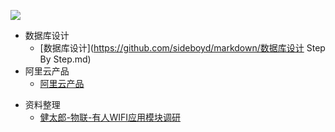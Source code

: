 ![](http://ww1.sinaimg.cn/large/005Xtdi2jw1f6307cu3krj30rs05kglz.jpg)

* 数据库设计
    * [数据库设计](https://github.com/sideboyd/markdown/数据库设计 Step By Step.md)
* 阿里云产品    
    * [阿里云产品](https://github.com/sideboyd/markdown/阿里云产品.md)

- 资料整理
  - [健太郎-物联-有人WIFI应用模块调研](https://github.com/sideboyd/markdown/健太郎-物联-有人应用模块调研.md)